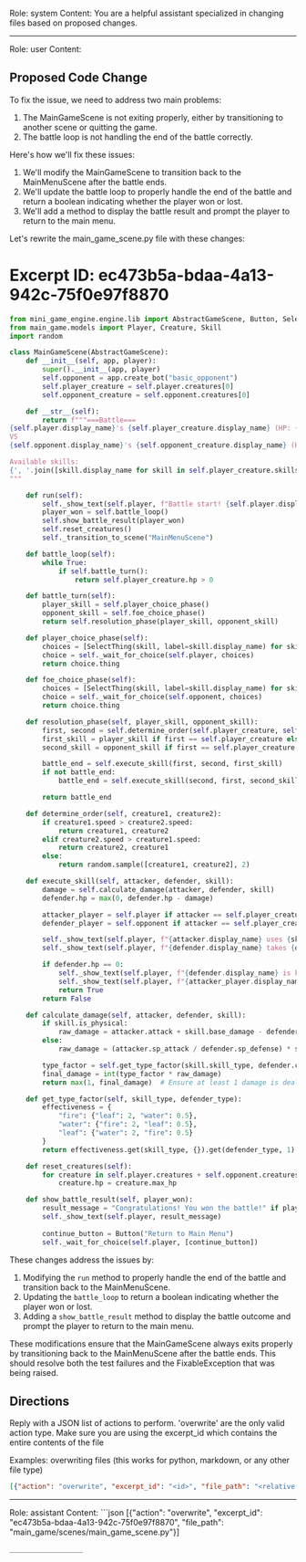 Role: system
Content: You are a helpful assistant specialized in changing files based on proposed changes.
__________________
Role: user
Content: 
## Proposed Code Change
To fix the issue, we need to address two main problems:

1. The MainGameScene is not exiting properly, either by transitioning to another scene or quitting the game.
2. The battle loop is not handling the end of the battle correctly.

Here's how we'll fix these issues:

1. We'll modify the MainGameScene to transition back to the MainMenuScene after the battle ends.
2. We'll update the battle loop to properly handle the end of the battle and return a boolean indicating whether the player won or lost.
3. We'll add a method to display the battle result and prompt the player to return to the main menu.

Let's rewrite the main_game_scene.py file with these changes:

# Excerpt ID: ec473b5a-bdaa-4a13-942c-75f0e97f8870
```python main_game/scenes/main_game_scene.py
from mini_game_engine.engine.lib import AbstractGameScene, Button, SelectThing
from main_game.models import Player, Creature, Skill
import random

class MainGameScene(AbstractGameScene):
    def __init__(self, app, player):
        super().__init__(app, player)
        self.opponent = app.create_bot("basic_opponent")
        self.player_creature = self.player.creatures[0]
        self.opponent_creature = self.opponent.creatures[0]

    def __str__(self):
        return f"""===Battle===
{self.player.display_name}'s {self.player_creature.display_name} (HP: {self.player_creature.hp}/{self.player_creature.max_hp})
VS
{self.opponent.display_name}'s {self.opponent_creature.display_name} (HP: {self.opponent_creature.hp}/{self.opponent_creature.max_hp})

Available skills:
{', '.join([skill.display_name for skill in self.player_creature.skills])}
"""

    def run(self):
        self._show_text(self.player, f"Battle start! {self.player.display_name} vs {self.opponent.display_name}")
        player_won = self.battle_loop()
        self.show_battle_result(player_won)
        self.reset_creatures()
        self._transition_to_scene("MainMenuScene")

    def battle_loop(self):
        while True:
            if self.battle_turn():
                return self.player_creature.hp > 0

    def battle_turn(self):
        player_skill = self.player_choice_phase()
        opponent_skill = self.foe_choice_phase()
        return self.resolution_phase(player_skill, opponent_skill)

    def player_choice_phase(self):
        choices = [SelectThing(skill, label=skill.display_name) for skill in self.player_creature.skills]
        choice = self._wait_for_choice(self.player, choices)
        return choice.thing

    def foe_choice_phase(self):
        choices = [SelectThing(skill, label=skill.display_name) for skill in self.opponent_creature.skills]
        choice = self._wait_for_choice(self.opponent, choices)
        return choice.thing

    def resolution_phase(self, player_skill, opponent_skill):
        first, second = self.determine_order(self.player_creature, self.opponent_creature)
        first_skill = player_skill if first == self.player_creature else opponent_skill
        second_skill = opponent_skill if first == self.player_creature else player_skill

        battle_end = self.execute_skill(first, second, first_skill)
        if not battle_end:
            battle_end = self.execute_skill(second, first, second_skill)

        return battle_end

    def determine_order(self, creature1, creature2):
        if creature1.speed > creature2.speed:
            return creature1, creature2
        elif creature2.speed > creature1.speed:
            return creature2, creature1
        else:
            return random.sample([creature1, creature2], 2)

    def execute_skill(self, attacker, defender, skill):
        damage = self.calculate_damage(attacker, defender, skill)
        defender.hp = max(0, defender.hp - damage)

        attacker_player = self.player if attacker == self.player_creature else self.opponent
        defender_player = self.opponent if attacker == self.player_creature else self.player

        self._show_text(self.player, f"{attacker.display_name} uses {skill.display_name}!")
        self._show_text(self.player, f"{defender.display_name} takes {damage} damage!")

        if defender.hp == 0:
            self._show_text(self.player, f"{defender.display_name} is knocked out!")
            self._show_text(self.player, f"{attacker_player.display_name} wins the battle!")
            return True
        return False

    def calculate_damage(self, attacker, defender, skill):
        if skill.is_physical:
            raw_damage = attacker.attack + skill.base_damage - defender.defense
        else:
            raw_damage = (attacker.sp_attack / defender.sp_defense) * skill.base_damage

        type_factor = self.get_type_factor(skill.skill_type, defender.creature_type)
        final_damage = int(type_factor * raw_damage)
        return max(1, final_damage)  # Ensure at least 1 damage is dealt

    def get_type_factor(self, skill_type, defender_type):
        effectiveness = {
            "fire": {"leaf": 2, "water": 0.5},
            "water": {"fire": 2, "leaf": 0.5},
            "leaf": {"water": 2, "fire": 0.5}
        }
        return effectiveness.get(skill_type, {}).get(defender_type, 1)

    def reset_creatures(self):
        for creature in self.player.creatures + self.opponent.creatures:
            creature.hp = creature.max_hp

    def show_battle_result(self, player_won):
        result_message = "Congratulations! You won the battle!" if player_won else "You lost the battle. Better luck next time!"
        self._show_text(self.player, result_message)
        
        continue_button = Button("Return to Main Menu")
        self._wait_for_choice(self.player, [continue_button])
```

These changes address the issues by:

1. Modifying the `run` method to properly handle the end of the battle and transition back to the MainMenuScene.
2. Updating the `battle_loop` to return a boolean indicating whether the player won or lost.
3. Adding a `show_battle_result` method to display the battle outcome and prompt the player to return to the main menu.

These modifications ensure that the MainGameScene always exits properly by transitioning back to the MainMenuScene after the battle ends. This should resolve both the test failures and the FixableException that was being raised.

## Directions
Reply with a JSON list of actions to perform. 'overwrite' are the only valid action type. 
Make sure you are using the excerpt_id which contains the entire contents of the file

Examples:
overwriting files (this works for python, markdown, or any other file type)
```json output_example1
[{"action": "overwrite", "excerpt_id": "<id>", "file_path": "<relative file path>"}]
```

__________________
Role: assistant
Content: ```json
[{"action": "overwrite", "excerpt_id": "ec473b5a-bdaa-4a13-942c-75f0e97f8870", "file_path": "main_game/scenes/main_game_scene.py"}]
```
__________________
